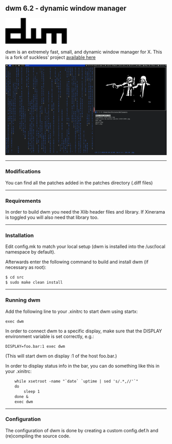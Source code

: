 ## dwm 6.2 - dynamic window manager

![dwm-logo](media/dwm.png)

dwm is an extremely fast, small, and dynamic window manager for X. This is a
fork of suckless' project [available here](https://dwm.suckless.org/)

![screenshot](media/screen1.png)

---

### Modifications

You can find all the patches added in the patches directory (.diff files)

---

### Requirements

In order to build dwm you need the Xlib header files and library. If Xinerama
is toggled you will also need that library too.

---

### Installation

Edit config.mk to match your local setup (dwm is installed into
the /usr/local namespace by default).

Afterwards enter the following command to build and install dwm (if
necessary as root):

```
$ cd src
$ sudo make clean install
```

---

### Running dwm

Add the following line to your .xinitrc to start dwm using startx:

```
exec dwm
```

In order to connect dwm to a specific display, make sure that
the DISPLAY environment variable is set correctly, e.g.:

```
DISPLAY=foo.bar:1 exec dwm
```

(This will start dwm on display :1 of the host foo.bar.)

In order to display status info in the bar, you can do something
like this in your .xinitrc:

```
    while xsetroot -name "`date` `uptime | sed 's/.*,//'`"
    do
    	sleep 1
    done &
    exec dwm
```

---

### Configuration

The configuration of dwm is done by creating a custom config.def.h
and (re)compiling the source code.

